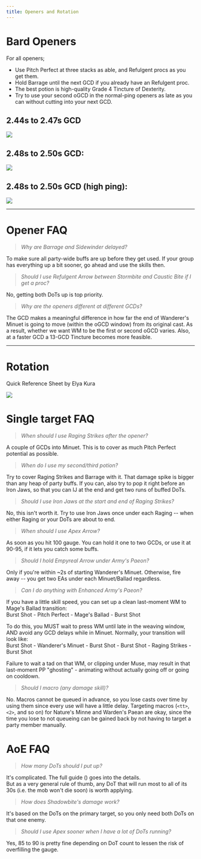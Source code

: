 ```yaml
---
title: Openers and Rotation
---
```

# Bard Openers

For all openers;  

* Use Pitch Perfect at three stacks as able, and Refulgent procs as you get them. 
* Hold Barrage until the next GCD if you already have an Refulgent proc. 
* The best potion is high-quality Grade 4 Tincture of Dexterity.  
* Try to use your second oGCD in the normal-ping openers as late as you can without cutting into your next GCD.  

## 2.44s to 2.47s GCD

  ![](https://cdn.discordapp.com/attachments/541496122548682754/882765166796759050/246opener.png)

## 2.48s to 2.50s GCD:

  ![](https://cdn.discordapp.com/attachments/541496122548682754/883362400701661204/250opener.png)

## 2.48s to 2.50s GCD (high ping):

  ![](https://cdn.discordapp.com/attachments/541496122548682754/882765206529392660/250highpingopener.png)

- - -

# Opener FAQ

> *Why are Barrage and Sidewinder delayed?*  

To make sure all party-wide buffs are up before they get used. If your group has everything up a bit sooner, go ahead and use the skills then.

> *Should I use Refulgent Arrow between Stormbite and Caustic Bite if I get a proc?*  

No, getting both DoTs up is top priority.

> *Why are the openers different at different GCDs?*  

The GCD makes a meaningful difference in how far the end of Wanderer's Minuet is going to move (within the oGCD window) from its original cast. As a result, whether we want WM to be the first or second oGCD varies. Also, at a faster GCD a 13-GCD Tincture becomes more feasible.

- - -

# Rotation

Quick Reference Sheet by Elya Kura  

![](https://cdn.discordapp.com/attachments/541496122548682754/882767599568580668/brd_quickstart.png)

# Single target FAQ

> *When should I use Raging Strikes after the opener?*  

A couple of GCDs into Minuet. This is to cover as much Pitch Perfect potential as possible.

> *When do I use my second/third potion?*

Try to cover Raging Strikes and Barrage with it. That damage spike is bigger than any heap of party buffs. If you can, also try to pop it right before an Iron Jaws, so that you can IJ at the end and get two runs of buffed DoTs.

> *Should I use Iron Jaws at the start and end of Raging Strikes?*

No, this isn't worth it. Try to use Iron Jaws once under each Raging -- when either Raging or your DoTs are about to end.

> *When should I use Apex Arrow?*

As soon as you hit 100 gauge. You can hold it one to two GCDs, or use it at 90-95, if it lets you catch some buffs.

> *Should I hold Empyreal Arrow under Army's Paeon?*

Only if you're within ~2s of starting Wanderer's Minuet. Otherwise, fire away -- you get two EAs under each Minuet/Ballad regardless.

> *Can I do anything with Enhanced Army's Paeon?*

If you have a little skill speed, you can set up a clean last-moment WM to Mage's Ballad transition:  \
Burst Shot - Pitch Perfect - Mage's Ballad - Burst Shot

To do this, you MUST wait to press WM until late in the weaving window, AND avoid any GCD delays while in Minuet. Normally, your transition will look like:\
Burst Shot - Wanderer's Minuet - Burst Shot - Burst Shot - Raging Strikes - Burst Shot

Failure to wait a tad on that WM, or clipping under Muse, may result in that last-moment PP "ghosting" - animating without actually going off or going on cooldown.

> *Should I macro (any damage skill)?*

No. Macros cannot be queued in advance, so you lose casts over time by using them since every use will have a little delay. Targeting macros (`<tt>`, `<2>`, and so on) for Nature's Minne and Warden's Paean are okay, since the time you lose to not queueing can be gained back by not having to target a party member manually.

# AoE FAQ

> *How many DoTs should I put up?*

It's complicated. The full guide (<link>) goes into the details.\
But as a very general rule of thumb, any DoT that will run most to all of its 30s (i.e. the mob won't die soon) is worth applying.

> *How does Shadowbite's damage work?*

It's based on the DoTs on the primary target, so you only need both DoTs on that one enemy.

> *Should I use Apex sooner when I have a lot of DoTs running?*

Yes, 85 to 90 is pretty fine depending on DoT count to lessen the risk of overfilling the gauge.